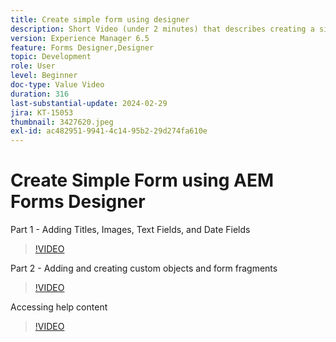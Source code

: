 ```yaml
---
title: Create simple form using designer
description: Short Video (under 2 minutes) that describes creating a simple form
version: Experience Manager 6.5
feature: Forms Designer,Designer
topic: Development
role: User
level: Beginner
doc-type: Value Video
duration: 316
last-substantial-update: 2024-02-29
jira: KT-15053
thumbnail: 3427620.jpeg
exl-id: ac482951-9941-4c14-95b2-29d274fa610e
---
```

# Create Simple Form using AEM Forms Designer

Part 1 - Adding Titles, Images, Text Fields, and Date Fields

>[!VIDEO](https://video.tv.adobe.com/v/3427620/?learn=on)

Part 2 - Adding and creating custom objects and form fragments

>[!VIDEO](https://video.tv.adobe.com/v/3427621/?learn=on)

Accessing help content

>[!VIDEO](https://video.tv.adobe.com/v/3427622/?learn=on)

